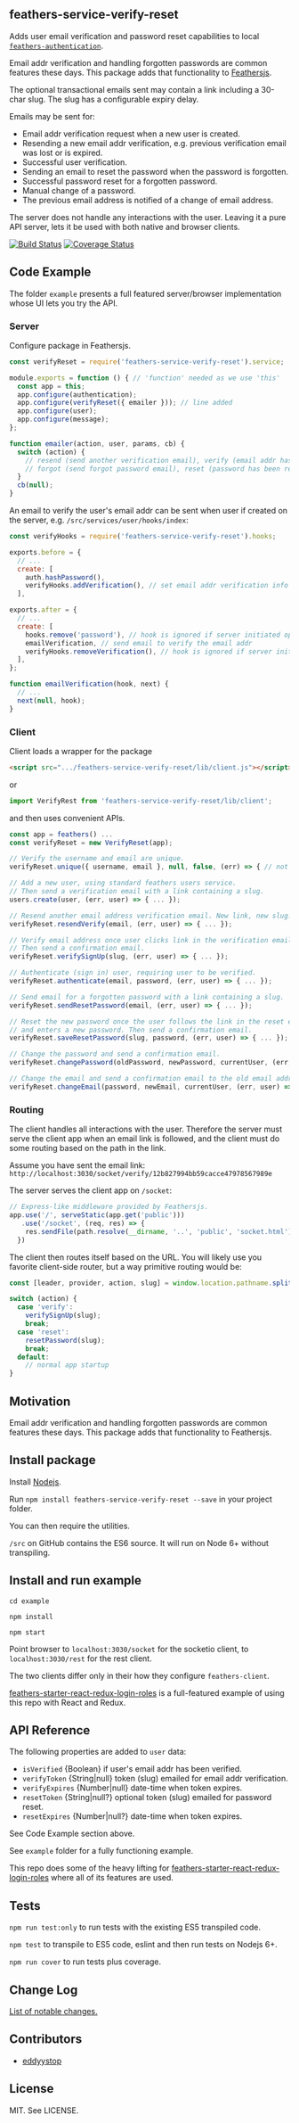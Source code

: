 ## feathers-service-verify-reset
Adds user email verification and password reset capabilities to local
[`feathers-authentication`](http://docs.feathersjs.com/authentication/local.html).

Email addr verification and handling forgotten passwords are common features
these days. This package adds that functionality to [Feathersjs](http://docs.feathersjs.com/).

The optional transactional emails sent may contain a link including a 30-char slug.
The slug has a configurable expiry delay.

Emails may be sent for:

- Email addr verification request when a new user is created.
- Resending a new email addr verification, e.g. previous verification email was lost or is expired.
- Successful user verification.
- Sending an email to reset the password when the password is forgotten.
- Successful password reset for a forgotten password.
- Manual change of a password.
- The previous email address is notified of a change of email address.

The server does not handle any interactions with the user.
Leaving it a pure API server, lets it be used with both native and browser clients.

[![Build Status](https://travis-ci.org/eddyystop/feathers-service-verify-reset.svg?branch=master)](https://travis-ci.org/eddyystop/feathers-service-verify-reset)
[![Coverage Status](https://coveralls.io/repos/github/eddyystop/feathers-service-verify-reset/badge.svg?branch=master)](https://coveralls.io/github/eddyystop/feathers-service-verify-reset?branch=master)

## Code Example

The folder `example` presents a full featured server/browser implementation
whose UI lets you try the API.  

### Server

Configure package in Feathersjs.

```javascript
const verifyReset = require('feathers-service-verify-reset').service;

module.exports = function () { // 'function' needed as we use 'this'
  const app = this;
  app.configure(authentication);
  app.configure(verifyReset({ emailer })); // line added
  app.configure(user);
  app.configure(message);
};

function emailer(action, user, params, cb) {
  switch (action) {
    // resend (send another verification email), verify (email addr has been verified)
    // forgot (send forgot password email), reset (password has been reset)
  }
  cb(null);
}
```

An email to verify the user's email addr can be sent when user if created on the server,
e.g. `/src/services/user/hooks/index`:

```javascript
const verifyHooks = require('feathers-service-verify-reset').hooks;

exports.before = {
  // ...
  create: [
    auth.hashPassword(),
    verifyHooks.addVerification(), // set email addr verification info
  ],

exports.after = {
  // ...
  create: [
    hooks.remove('password'), // hook is ignored if server initiated operation
    emailVerification, // send email to verify the email addr
    verifyHooks.removeVerification(), // hook is ignored if server initiated operation
  ],
};

function emailVerification(hook, next) {
  // ...
  next(null, hook);
}
```

### Client

Client loads a wrapper for the package

```html
<script src=".../feathers-service-verify-reset/lib/client.js"></script>
```

or
```javascript
import VerifyRest from 'feathers-service-verify-reset/lib/client'; 
```

and then uses convenient APIs.

```javascript
const app = feathers() ...
const verifyReset = new VerifyReset(app);

// Verify the username and email are unique.
verifyReset.unique({ username, email }, null, false, (err) => { // not unique if err ... });

// Add a new user, using standard feathers users service.
// Then send a verification email with a link containing a slug.
users.create(user, (err, user) => { ... });

// Resend another email address verification email. New link, new slug.
verifyReset.resendVerify(email, (err, user) => { ... });

// Verify email address once user clicks link in the verification email.
// Then send a confirmation email.
verifyReset.verifySignUp(slug, (err, user) => { ... });

// Authenticate (sign in) user, requiring user to be verified.
verifyReset.authenticate(email, password, (err, user) => { ... });

// Send email for a forgotten password with a link containing a slug.
verifyReset.sendResetPassword(email, (err, user) => { ... });

// Reset the new password once the user follows the link in the reset email 
// and enters a new password. Then send a confirmation email.
verifyReset.saveResetPassword(slug, password, (err, user) => { ... });

// Change the password and send a confirmation email.
verifyReset.changePassword(oldPassword, newPassword, currentUser, (err, user) => { ... });

// Change the email and send a confirmation email to the old email address..
verifyReset.changeEmail(password, newEmail, currentUser, (err, user) => { ... });
```

### Routing

The client handles all interactions with the user.
Therefore the server must serve the client app when an email link is followed,
and the client must do some routing based on the path in the link.

Assume you have sent the email link:
`http://localhost:3030/socket/verify/12b827994bb59cacce47978567989e`

The server serves the client app on `/socket`:

```javascript
// Express-like middleware provided by Feathersjs.
app.use('/', serveStatic(app.get('public')))
   .use('/socket', (req, res) => {
    res.sendFile(path.resolve(__dirname, '..', 'public', 'socket.html')); // serve the client
  })
```

The client then routes itself based on the URL.
You will likely use you favorite client-side router,
but a way primitive routing would be:

```javascript
const [leader, provider, action, slug] = window.location.pathname.split('/');

switch (action) {
  case 'verify':
    verifySignUp(slug);
    break;
  case 'reset':
    resetPassword(slug);
    break;
  default:
    // normal app startup
}
```

## Motivation

Email addr verification and handling forgotten passwords are common features
these days. This package adds that functionality to Feathersjs.

## Install package

Install [Nodejs](https://nodejs.org/en/).

Run `npm install feathers-service-verify-reset --save` in your project folder.

You can then require the utilities.

`/src` on GitHub contains the ES6 source.
It will run on Node 6+ without transpiling.


## Install and run example

`cd example`

`npm install`

`npm start`

Point browser to `localhost:3030/socket` for the socketio client,
to `localhost:3030/rest` for the rest client.

The two clients differ only in their how they configure `feathers-client`.

[feathers-starter-react-redux-login-roles](https://github.com/eddyystop/feathers-starter-react-redux-login-roles)
is a full-featured example of using this repo with React and Redux.

## API Reference

The following properties are added to `user` data:

- `isVerified` {Boolean} if user's email addr has been verified.
- `verifyToken` {String|null} token (slug) emailed for email addr verification.
- `verifyExpires` {Number|null} date-time when token expires.
- `resetToken` {String|null?} optional token (slug) emailed for password reset.
- `resetExpires` {Number|null?} date-time when token expires.

See Code Example section above.

See `example` folder for a fully functioning example.

This repo does some of the heavy lifting for
[feathers-starter-react-redux-login-roles](https://github.com/eddyystop/feathers-starter-react-redux-login-roles)
where all of its features are used.

## Tests

`npm run test:only` to run tests with the existing ES5 transpiled code.

`npm test` to transpile to ES5 code, eslint and then run tests on Nodejs 6+.

`npm run cover` to run tests plus coverage.

## <a name="changeLog"></a> Change Log

[List of notable changes.](./CHANGELOG.md)

## Contributors

- [eddyystop](https://github.com/eddyystop)

## License

MIT. See LICENSE.
